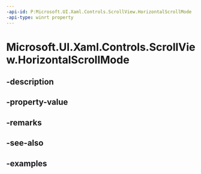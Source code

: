 ```yaml
---
-api-id: P:Microsoft.UI.Xaml.Controls.ScrollView.HorizontalScrollMode
-api-type: winrt property
---
```


# Microsoft.UI.Xaml.Controls.ScrollView.HorizontalScrollMode

<!--
public Microsoft.UI.Xaml.Controls.ScrollMode HorizontalScrollMode { get; set; }
-->


## -description

## -property-value

## -remarks

## -see-also

## -examples


